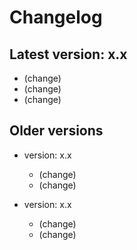 # Changelog

## Latest version: x.x

- (change)
- (change)
- (change)


## Older versions

- version: x.x

    - (change)
    - (change)

- version: x.x

    - (change)
    - (change)
